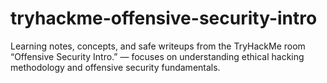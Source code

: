 # tryhackme-offensive-security-intro
Learning notes, concepts, and safe writeups from the TryHackMe room “Offensive Security Intro.” — focuses on understanding ethical hacking methodology and offensive security fundamentals.

